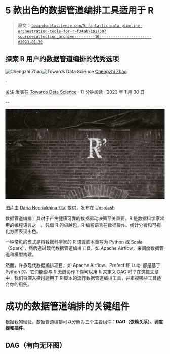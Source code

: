 # 5 款出色的数据管道编排工具适用于 R

> 原文：[`towardsdatascience.com/5-fantastic-data-pipeline-orchestration-tools-for-r-f34ab71b1730?source=collection_archive---------16-----------------------#2023-01-30`](https://towardsdatascience.com/5-fantastic-data-pipeline-orchestration-tools-for-r-f34ab71b1730?source=collection_archive---------16-----------------------#2023-01-30)

## 探索 R 用户的数据管道编排的优秀选项

[](https://chengzhizhao.medium.com/?source=post_page-----f34ab71b1730--------------------------------)![Chengzhi Zhao](https://chengzhizhao.medium.com/?source=post_page-----f34ab71b1730--------------------------------)[](https://towardsdatascience.com/?source=post_page-----f34ab71b1730--------------------------------)![Towards Data Science](https://towardsdatascience.com/?source=post_page-----f34ab71b1730--------------------------------) [Chengzhi Zhao](https://chengzhizhao.medium.com/?source=post_page-----f34ab71b1730--------------------------------)

·

[关注](https://medium.com/m/signin?actionUrl=https%3A%2F%2Fmedium.com%2F_%2Fsubscribe%2Fuser%2Ff956c63a9571&operation=register&redirect=https%3A%2F%2Ftowardsdatascience.com%2F5-fantastic-data-pipeline-orchestration-tools-for-r-f34ab71b1730&user=Chengzhi+Zhao&userId=f956c63a9571&source=post_page-f956c63a9571----f34ab71b1730---------------------post_header-----------) 发表在 [Towards Data Science](https://towardsdatascience.com/?source=post_page-----f34ab71b1730--------------------------------) · 11 分钟阅读 · 2023 年 1 月 30 日 [](https://medium.com/m/signin?actionUrl=https%3A%2F%2Fmedium.com%2F_%2Fvote%2Ftowards-data-science%2Ff34ab71b1730&operation=register&redirect=https%3A%2F%2Ftowardsdatascience.com%2F5-fantastic-data-pipeline-orchestration-tools-for-r-f34ab71b1730&user=Chengzhi+Zhao&userId=f956c63a9571&source=-----f34ab71b1730---------------------clap_footer-----------)

--

[](https://medium.com/m/signin?actionUrl=https%3A%2F%2Fmedium.com%2F_%2Fbookmark%2Fp%2Ff34ab71b1730&operation=register&redirect=https%3A%2F%2Ftowardsdatascience.com%2F5-fantastic-data-pipeline-orchestration-tools-for-r-f34ab71b1730&source=-----f34ab71b1730---------------------bookmark_footer-----------)![](img/c2f54ada9cd590d65eda4378e24afa28.png)

图片由 [Daria Nepriakhina 🇺🇦](https://unsplash.com/ko/@epicantus?utm_source=unsplash&utm_medium=referral&utm_content=creditCopyText) 提供，发布在 [Unsplash](https://unsplash.com/photos/kXDHR_bXIZo?utm_source=unsplash&utm_medium=referral&utm_content=creditCopyText)

数据管道编排工具对于产生健康可靠的数据驱动决策至关重要。R 是数据科学家常用的编程语言之一。凭借 R 的卓越包，R 编程语言在数据操作、统计分析和可视化方面表现出色。

一种常见的模式是将数据科学家的 R 语言脚本重写为 Python 或 Scala（Spark），然后通过现代数据管道编排工具，如 Apache Airflow，来调度数据管道和模型构建。

然而，许多现代数据编排项目，如 Apache Airflow、Prefect 和 Luigi 都是基于 Python 的。它们能否与 R 无缝协作？你可以用 R 来定义 DAG 吗？在这篇文章中，我们将深入探讨适用于 R 脚本的流行数据管道编排工具，并审视哪些工具适合你的用例。

# 成功的数据管道编排的关键组件

根据我的经验，数据管道编排可以分解为三个主要组件：**DAG（依赖关系）、调度器和插件**。

## DAG（有向无环图）
